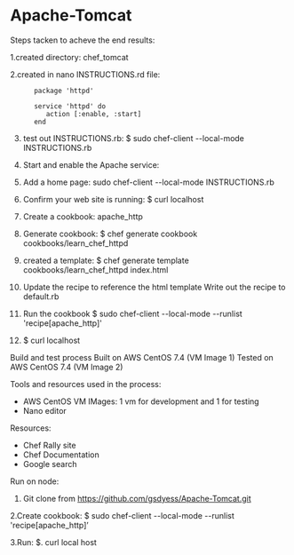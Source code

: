 # Apache-Tomcat

Steps tacken to acheve the end results:

  1.created directory: chef_tomcat
  
  2.created in nano INSTRUCTIONS.rd file:
 
          package 'httpd'

          service 'httpd' do
             action [:enable, :start]
          end
          
  3. test out INSTRUCTIONS.rb: $ sudo chef-client --local-mode INSTRUCTIONS.rb  
  
  4. Start and enable the Apache service: 
  
  5. Add a home page: sudo chef-client --local-mode INSTRUCTIONS.rb
  
  6. Confirm your web site is running: $ curl localhost
  
  7. Create a cookbook: apache_http
  
  8. Generate cookbook: $ chef generate cookbook cookbooks/learn_chef_httpd
          
  9. created a template: $ chef generate template cookbooks/learn_chef_httpd index.html   
  
  10. Update the recipe to reference the html template
      Write out the recipe to default.rb
  11. Run the cookbook $ sudo chef-client --local-mode --runlist 'recipe[apache_http]'
  
  12. $ curl localhost
  
Build and test process
  Built on AWS CentOS 7.4 (VM Image 1)
  Tested on AWS CentOS 7.4 (VM Image 2)
  
Tools and resources used in the process:
  - AWS CentOS VM IMages: 1 vm for development and 1 for testing
  - Nano editor
  
  Resources: 
  - Chef Rally site
  - Chef Documentation
  - Google search 
       
Run on node:
 1. Git clone from https://github.com/gsdyess/Apache-Tomcat.git
  
  2.Create cookbook: $ sudo chef-client --local-mode --runlist 'recipe[apache_http]’
  
  3.Run: $. curl local host
